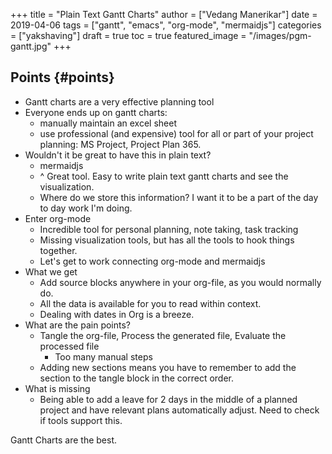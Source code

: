 +++
title = "Plain Text Gantt Charts"
author = ["Vedang Manerikar"]
date = 2019-04-06
tags = ["gantt", "emacs", "org-mode", "mermaidjs"]
categories = ["yakshaving"]
draft = true
toc = true
featured_image = "/images/pgm-gantt.jpg"
+++

## Points {#points}

-   Gantt charts are a very effective planning tool
-   Everyone ends up on gantt charts:
    -   manually maintain an excel sheet
    -   use professional (and expensive) tool for all or part of your
        project planning: MS Project, Project Plan 365.
-   Wouldn't it be great to have this in plain text?
    -   mermaidjs
    -   ^ Great tool. Easy to write plain text gantt charts and see the
        visualization.
    -   Where do we store this information? I want it to be a part of
        the day to day work I'm doing.
-   Enter org-mode
    -   Incredible tool for personal planning, note taking, task tracking
    -   Missing visualization tools, but has all the tools to hook things together.
    -   Let's get to work connecting org-mode and mermaidjs
-   What we get
    -   Add source blocks anywhere in your org-file, as you would normally do.
    -   All the data is available for you to read within context.
    -   Dealing with dates in Org is a breeze.
-   What are the pain points?
    -   Tangle the org-file, Process the generated file, Evaluate the processed file
        -   Too many manual steps
    -   Adding new sections means you have to remember to add the
        section to the tangle block in the correct order.
-   What is missing
    -   Being able to add a leave for 2 days in the middle of a planned
        project and have relevant plans automatically adjust. Need to
        check if tools support this.

<!--more-->

Gantt Charts are the best.
